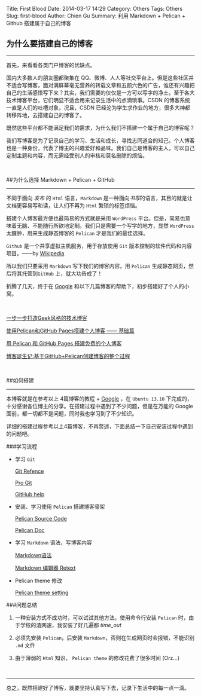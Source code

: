 Title: First Blood
Date: 2014-03-17 14:29
Category: Others
Tags: Others
Slug: first-blood
Author: Chien Gu
Summary: 利用 Markdown + Pelican + Github 搭建属于自己的博客


## 为什么要搭建自己的博客
* * *

首先，来看看各类门户博客的优缺点。

国内大多数人的朋友圈都聚集在 QQ、微博、人人等社交平台上。但是这些社区并不适合写博客，面对满屏幕毫无营养的转载文章和五颜六色的广告，谁还有兴趣把自己的生活感悟写下来？其实，我们需要的仅仅是一方可以写字的净土。至于各大技术博客平台，它们明显不适合用来记录生活中的点滴琐事。CSDN 的博客系统一直是人们的吐槽对象，况且，CSDN 已经沦为学生求作业的地方，很多大神都转移阵地，去搭建自己的博客了。

既然这些平台都不能满足我们的需求，为什么我们不搭建一个属于自己的博客呢？

我们写博客是为了记录自己的学习、生活和成长，寻找志同道合的知己。个人博客也是一种身份，代表了博主的兴趣爱好和品味。我们自己是博客的主人，可以自己定制主题和内容，而无需经受别人的审核和莫名删除的烦恼。

<br/>

##为什么选择 Markdown + Pelican + GitHub
 * * *
 
不同于面向 *发布* 的 `Html` 语言，`Markdown` 是一种面向*书写*的语言，其目的就是让文档更容易写和读，让人们不再为 `Html` 繁琐的标签烦恼。
 
搭建个人博客最方便也最简易的方式就是采用 `WordPress` 平台。但是，简易也意味着无脑、不能随行所欲地定制。我们只是需要一个写字的地方，显然 `WordPress` 太臃肿，用来生成静态博客的 `Pelican` 才是我们的最佳选择。

`Github` 是一个共享虚拟主机服务，用于存放使用 `Git` 版本控制的软件代码和内容项目。——by [Wikipedia][Wiki]

所以我们只要采用 `Markdown` 写下我们的博客内容，用 `Pelican` 生成静态网页，然后将其托管到`GitHub` 上，就大功告成了！

折腾了几天，终于在 [Google][G] 和以下几篇博客的帮助下，初步搭建好了个人的小窝。

<br>

[一步一步打造Geek风格的技术博客][blog1]

[使用Pelican和GitHub Pages搭建个人博客 —— 基础篇][blog2]

[用 Pelican 和 GitHub Pages 搭建免费的个人博客][blog3]

[博客诞生记:基于GitHub+Pelican创建博客的整个过程][blog4]

[Wiki]: http://zh.wikipedia.org/wiki/GitHub
[G]: https://www.google.com.hk
[blog1]: http://www.lizherui.com/pages/2013/08/17/build_blog.html
[blog2]: http://www.xycoding.com/articles/2013/11/21/blog-create/
[blog3]: http://www.dongxf.com/3_Build_Personal_Blog_With_Pelican_And_GitHub_Pages.html
[blog4]: http://frantic1048.com/bo-ke-dan-sheng-ji-ji-yu-githubpelicanchuang-jian-bo-ke-de-zheng-ge-guo-cheng.html

<br>

##如何搭建
* * *

本博客就是在参考以上 4篇博客的教程 + [Google][G] ，在 `Ubuntu 13.10` 下完成的，十分感谢各位博主的分享。在搭建过程中遇到了不少问题，但是在万能的 Google 面前，都一切都不是问题，同时我也学习到了不少知识。

详细的搭建过程参考以上4篇博客，不再赘述，下面总结一下自己安装过程中遇到的问题吧。

###学习流程

+ 学习 `Git`

    [Git Refence][Gitref]
    
    [Pro Git][PG]
    
    [GitHub help][GH]
    
+ 安装、学习使用 `Pelican` 搭建博客骨架

    [Pelican Source Code][PS]
    
    [Pelican Doc][PD]
    
+ 学习 `Markdown` 语法，写博客内容

    [Markdown语法][M]
    
    [Markdown 编辑器 Retext][R]

+ Pelican theme</code> 修改

    [Pelican theme setting][Psetting]
    
[Gitref]: http://gitref.org/
[PG]: http://git-scm.com/book
[GH]: https://help.github.com/
[PS]: https://github.com/getpelican/pelican
[PD]: http://docs.getpelican.com/en/latest/
[M]: http://wowubuntu.com/markdown/#hr
[R]: http://sourceforge.net/projects/retext/
[Psetting]: http://docs.getpelican.com/en/latest/settings.html#themes

###问题总结

1. 一种安装方式不成功时，可以试试其他方法。使用命令行安装 `Pelican` 时，由于学校的渣网速，我安装了好几遍都 *time_out*

2. 必须先安装 `Pelican`，后安装 `Markdown`，否则在生成网页时会报错，不能识别 `.md` 文件

3. 由于薄弱的 `Html` 知识， `Pelican theme` 的修改花费了很多时间 (Orz...)

<br>

* * *

总之，既然搭建好了博客，就要坚持认真写下去，记录下生活中的每一点一滴。
